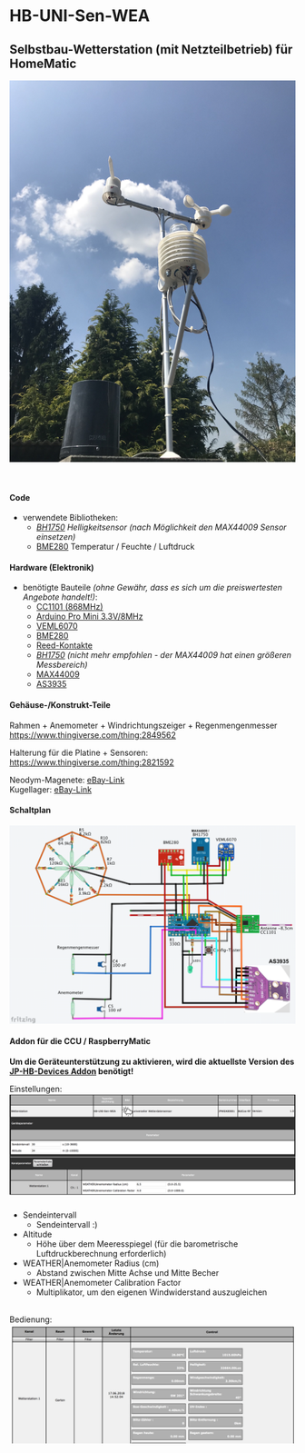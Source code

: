 # HB-UNI-Sen-WEA
## Selbstbau-Wetterstation (mit Netzteilbetrieb) für HomeMatic 
![complete](Images/4.png)

<br>

#### Code
- verwendete Bibliotheken:
  - _[BH1750](https://github.com/claws/BH1750) Helligkeitsensor (nach Möglichkeit den MAX44009 Sensor einsetzen)_
  - [BME280](https://github.com/finitespace/BME280) Temperatur / Feuchte / Luftdruck

#### Hardware (Elektronik)
- benötigte Bauteile _(ohne Gewähr, dass es sich um die preiswertesten Angebote handelt!)_:
  - [CC1101 (868MHz)](https://de.aliexpress.com/item/CC1101-Wireless-Module-Long-Distance-Transmission-Antenna-868MHZ-M115-For-FSK-GFSK-ASK-OOK-MSK-64/32635393463.html) 
  - [Arduino Pro Mini 3.3V/8MHz](https://de.aliexpress.com/item/Free-Shipping-1pcs-pro-mini-atmega328-Pro-Mini-328-Mini-ATMEGA328-3-3V-8MHz-for-Arduino/32342672626.html)
  - [VEML6070](https://www.ebay.de/itm/183207531222)
  - [BME280](https://www.ebay.de/itm/253107395109)
  - [Reed-Kontakte](https://www.ebay.de/itm/263000077321)
  - _[BH1750](https://www.ebay.de/itm/162351871499) (nicht mehr empfohlen - der MAX44009 hat einen größeren Messbereich)_
  - [MAX44009](https://www.ebay.de/itm/162727018038)
  - [AS3935](https://de.aliexpress.com/item/New-AS3935-lightning-sensor-Lightning-lightning-lightning-detection-storm-distance/32830108558.html)


#### Gehäuse-/Konstrukt-Teile
Rahmen + Anemometer + Windrichtungszeiger + Regenmengenmesser<br>
https://www.thingiverse.com/thing:2849562

Halterung für die Platine + Sensoren:<br>
https://www.thingiverse.com/thing:2821592

Neodym-Magenete: [eBay-Link](https://www.ebay.de/itm/180935986047) <br>
Kugellager: [eBay-Link](https://www.ebay.de/itm/251368539841)

#### Schaltplan

![wiring](Images/wiring.png)


#### Addon für die CCU / RaspberryMatic

**Um die Geräteunterstützung zu aktivieren, wird die aktuellste Version des [JP-HB-Devices Addon](https://github.com/jp112sdl/JP-HB-Devices-addon/releases/latest) benötigt!**

Einstellungen:<br>
![einstellungen](Images/CCU_Einstellungen.png)

- Sendeintervall
  - Sendeintervall :)
- Altitude
  - Höhe über dem Meeresspiegel (für die barometrische Luftdruckberechnung erforderlich)
- WEATHER|Anemometer Radius (cm)
  - Abstand zwischen Mitte Achse und Mitte Becher
- WEATHER|Anemometer Calibration Factor
  - Multiplikator, um den eigenen Windwiderstand auszugleichen

<br>Bedienung:<br>
![bedienung](Images/CCU_Bedienung.png)


